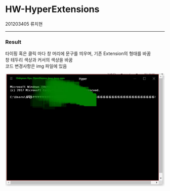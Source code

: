 # HW-HyperExtensions

201203405 류치현

* * *

### Result
타이핑 혹은 클릭 마다 창 머리에 문구를 띄우며, 기존 Extension의 형태를 바꿈<br/>
창 테두리 색상과 커서의 색상을 바꿈<br/>
코드 변경사항은 img 파일에 있음<br/>

![RESULT](./img/result.JPG)

